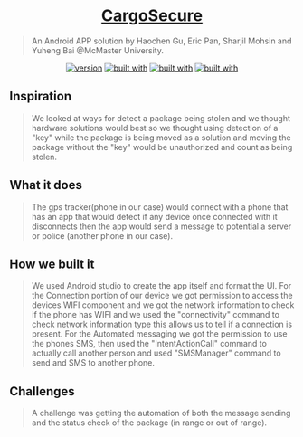 <h1 align="center"><a href="https://github.com/Ghckodak/CargoSecure" target="_blank">CargoSecure</a></h1>

>An Android APP solution by Haochen Gu, Eric Pan, Sharjil Mohsin and Yuheng Bai @McMaster University.

<p align="center">
<a href="#"><img alt="version" src="https://img.shields.io/badge/Version-1.2.0-blue.svg?style=flat-square"/></a>
<a href="#"><img alt="built with" src="https://img.shields.io/badge/Google Maps-green.svg?style=flat-square"/></a>
<a href="#"><img alt="built with" src="https://img.shields.io/badge/Java-yellow.svg?style=flat-square"/></a>
<a href="#"><img alt="built with" src="https://img.shields.io/badge/Android Studio-pink.svg?style=flat-square"/></a>

</p>

## Inspiration
>We looked at ways for detect a package being stolen and we thought hardware solutions would best so we thought using detection of a "key" while the package is being moved as a solution and moving the package without the "key" would be unauthorized and count as being stolen.

## What it does
>The gps tracker(phone in our case) would connect with a phone that has an app that would detect if any device once connected with it disconnects then the app would send a message to potential a server or police (another phone in our case).

## How we built it
>We used Android studio to create the app itself and format the UI. For the Connection portion of our device we got permission to access the devices WIFI component and we got the network information to check if the phone has WIFI and we used the "connectivity" command to check network information type this allows us to tell if a connection is present. For the Automated messaging we got the permission to use the phones SMS, then used the "IntentActionCall" command to actually call another person and used "SMSManager" command to send and SMS to another phone.

## Challenges
>A challenge was getting the automation of both the message sending and the status check of the package (in range or out of range).
